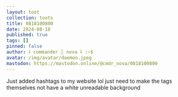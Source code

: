 ```yaml
---
layout: toot
collection: toots
title: 0818100800
date: 2024-08-18
published: true
tags: []
pinned: false
author: ⸸ commander ░ nova ⸸ :~$
avatar: /img/avatar/daemon.jpeg
mastodon: https://mastodon.online/@cmdr_nova/0818100800
---
```


Just added hashtags to my website lol just need to make the tags themselves not have a white unreadable background
